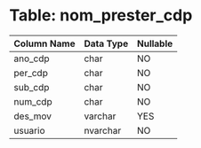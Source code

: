 # Table: nom_prester_cdp

| Column Name | Data Type | Nullable |
|-------------|-----------|----------|
| ano_cdp | char | NO |
| per_cdp | char | NO |
| sub_cdp | char | NO |
| num_cdp | char | NO |
| des_mov | varchar | YES |
| usuario | nvarchar | NO |
